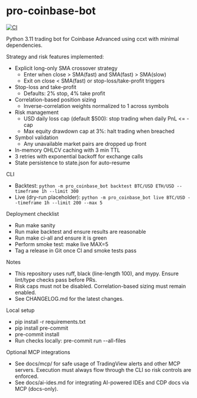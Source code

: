 # pro-coinbase-bot

[![CI](https://github.com/voidrift-os/coinbase-pro-trader/actions/workflows/ci.yml/badge.svg)](https://github.com/voidrift-os/coinbase-pro-trader/actions/workflows/ci.yml)

Python 3.11 trading bot for Coinbase Advanced using ccxt with minimal dependencies.

Strategy and risk features implemented:
- Explicit long-only SMA crossover strategy
  - Enter when close > SMA(fast) and SMA(fast) > SMA(slow)
  - Exit on close < SMA(fast) or stop-loss/take-profit triggers
- Stop-loss and take-profit
  - Defaults: 2% stop, 4% take profit
- Correlation-based position sizing
  - Inverse-correlation weights normalized to 1 across symbols
- Risk management
  - USD daily loss cap (default $500): stop trading when daily PnL <= -cap
  - Max equity drawdown cap at 3%: halt trading when breached
- Symbol validation
  - Any unavailable market pairs are dropped up front
- In-memory OHLCV caching with 3 min TTL
- 3 retries with exponential backoff for exchange calls
- State persistence to state.json for auto-resume

CLI
- Backtest: `python -m pro_coinbase_bot backtest BTC/USD ETH/USD --timeframe 1h --limit 300`
- Live (dry-run placeholder): `python -m pro_coinbase_bot live BTC/USD --timeframe 1h --limit 200 --max 5`

Deployment checklist
- Run make sanity
- Run make backtest and ensure results are reasonable
- Run make ci-all and ensure it is green
- Perform smoke test: make live MAX=5
- Tag a release in Git once CI and smoke tests pass

Notes
- This repository uses ruff, black (line-length 100), and mypy. Ensure lint/type checks pass before PRs.
- Risk caps must not be disabled. Correlation-based sizing must remain enabled.
- See CHANGELOG.md for the latest changes.

Local setup
- pip install -r requirements.txt
- pip install pre-commit
- pre-commit install
- Run checks locally: pre-commit run --all-files

Optional MCP integrations
- See docs/mcp/ for safe usage of TradingView alerts and other MCP servers. Execution must always flow through the CLI so risk controls are enforced.
- See docs/ai-ides.md for integrating AI-powered IDEs and CDP docs via MCP (docs-only).

